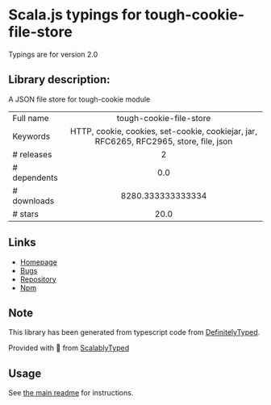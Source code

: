 
# Scala.js typings for tough-cookie-file-store

Typings are for version 2.0

## Library description:
A JSON file store for tough-cookie module

|                    |                 |
| ------------------ | :-------------: |
| Full name          | tough-cookie-file-store |
| Keywords           | HTTP, cookie, cookies, set-cookie, cookiejar, jar, RFC6265, RFC2965, store, file, json |
| # releases         | 2 |
| # dependents       | 0.0 |
| # downloads        | 8280.333333333334 |
| # stars            | 20.0 |

## Links
- [Homepage](https://github.com/ivanmarban/tough-cookie-file-store)
- [Bugs](https://github.com/ivanmarban/tough-cookie-file-store/issues)
- [Repository](https://github.com/ivanmarban/tough-cookie-file-store)
- [Npm](https://www.npmjs.com/package/tough-cookie-file-store)
    


## Note
This library has been generated from typescript code from [DefinitelyTyped](https://definitelytyped.org).

Provided with :purple_heart: from [ScalablyTyped](https://github.com/oyvindberg/ScalablyTyped)

## Usage
See [the main readme](../../readme.md) for instructions.


